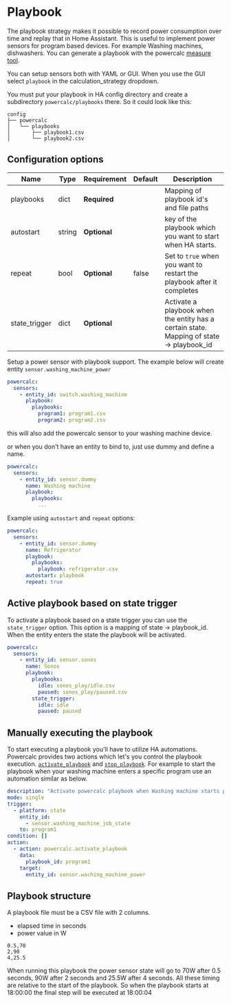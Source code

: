 # Playbook

The playbook strategy makes it possible to record power consumption over time and replay that in Home Assistant.
This is useful to implement power sensors for program based devices. For example Washing machines, dishwashers.
You can generate a playbook with the powercalc [measure tool](../contributing/measure.md).

You can setup sensors both with YAML or GUI.
When you use the GUI select `playbook` in the calculation_strategy dropdown.

You must put your playbook in HA config directory and create a subdirectory `powercalc/playbooks` there.
So it could look like this:

```
config
├── powercalc
│   └── playbooks
│       ├── playbook1.csv
│       └── playbook2.csv
```

## Configuration options

| Name          | Type   | Requirement  | Default | Description                                                                              |
| ------------- | ------ | ------------ | ------- | ---------------------------------------------------------------------------------------- |
| playbooks     | dict   | **Required** |         | Mapping of playbook id's and file paths                                                  |
| autostart     | string | **Optional** |         | key of the playbook which you want to start when HA starts.                              |
| repeat        | bool   | **Optional** | false   | Set to `true` when you want to restart the playbook after it completes                   |
| state_trigger | dict   | **Optional** |         | Activate a playbook when the entity has a certain state. Mapping of state -> playbook_id |

Setup a power sensor with playbook support.
The example below will create entity `sensor.washing_machine_power`

```yaml
powercalc:
  sensors:
    - entity_id: switch.washing_machine
      playbook:
        playbooks:
          program1: program1.csv
          program2: program2.csv
```

this will also add the powercalc sensor to your washing machine device.

or when you don't have an entity to bind to, just use dummy and define a name.

```yaml
powercalc:
  sensors:
    - entity_id: sensor.dummy
      name: Washing machine
      playbook:
        playbooks:
          ...
```

Example using `autostart` and `repeat` options:

```yaml
powercalc:
  sensors:
    - entity_id: sensor.dummy
      name: Refrigerator
      playbook:
        playbooks:
          playbook: refrigerator.csv
      autostart: playbook
      repeat: true
```

## Active playbook based on state trigger

To activate a playbook based on a state trigger you can use the `state_trigger` option.
This option is a mapping of state -> playbook_id.
When the entity enters the state the playbook will be activated.

```yaml
powercalc:
  sensors:
    - entity_id: sensor.sonos
      name: Sonos
      playbook:
        playbooks:
          idle: sonos_play/idle.csv
          paused: sonos_play/paused.csv
        state_trigger:
          idle: idle
          paused: paused
```

## Manually executing the playbook

To start executing a playbook you'll have to utilize HA automations.
Powercalc provides two actions which let's you control the playbook execution. [`activate_playbook`](../actions/activate-playbook.md) and [`stop_playbook`](../actions/stop-playbook.md).
For example to start the playbook when your washing machine enters a specific program use an automation similar as below.

```yaml
description: "Activate powercalc playbook when Washing machine starts program"
mode: single
trigger:
  - platform: state
    entity_id:
      - sensor.washing_machine_job_state
    to: program1
condition: []
action:
  - action: powercalc.activate_playbook
    data:
      playbook_id: program1
    target:
      entity_id: sensor.waching_machine_power
```

## Playbook structure

A playbook file must be a CSV file with 2 columns.
 - elapsed time in seconds
 - power value in W

```
0.5,70
2,90
4,25.5
```

When running this playbook the power sensor state will go to 70W after 0.5 seconds, 90W after 2 seconds and 25.5W after 4 seconds.
All these timing are relative to the start of the playbook. So when the playbook starts at 18:00:00 the final step will be executed at 18:00:04
